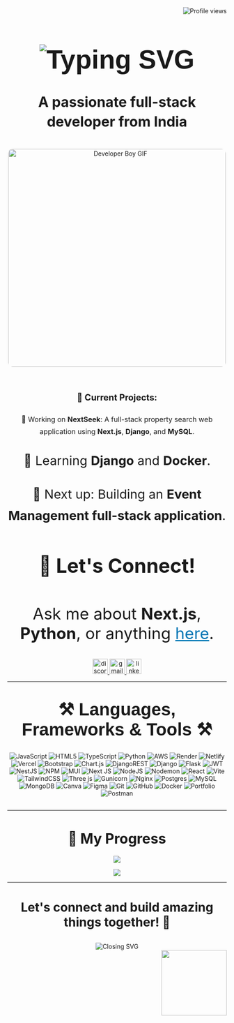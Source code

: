 <!-- Profile Views Badge -->
<img align="right" src="https://komarev.com/ghpvc/?username=sandyddeveloper&color=brightgreen" alt="Profile views"/>

<!-- Introduction with Enhanced Font and Design -->
<h1 align="center" style="font-size: 3.8rem; font-family: 'Righteous', sans-serif;">
    <img src="https://readme-typing-svg.herokuapp.com/?font=Righteous&size=50&center=true&vCenter=true&width=600&height=80&duration=4000&lines=Hi+There!+👋;+I'm+Santhosh+Raj!" alt="Typing SVG"/>
</h1>

<h3 align="center" style="font-size: 2rem; margin-top: 10px; line-height: 1.4;">A passionate full-stack developer from India</h3>

<!-- Centered GitHub GIF and Current Projects -->
<div align="center" style="margin-top: 40px;">
  <!-- Boy version developer GIF -->
  <img src="https://media.giphy.com/media/qgQUggAC3Pfv687qPC/giphy.gif" width="500" alt="Developer Boy GIF" style="border-radius: 10px; margin-bottom: 30px;"/>

  <h4 style="font-size: 20px; margin-bottom: 25px;">🚀 Current Projects:</h4>
  <p style="font-size: 16px; line-height: 1.7; margin-bottom: 20px;">🔭 Working on <strong>NextSeek</strong>: A full-stack property search web application using <strong>Next.js</strong>, <strong>Django</strong>, and <strong>MySQL</strong>.</p>
  <p style="font-size: 1.8rem; line-height: 1.7; margin-bottom: 20px;">🌱 Learning <strong>Django</strong> and <strong>Docker</strong>.</p>
  <p style="font-size: 1.8rem; line-height: 1.7; margin-bottom: 40px;">🔮 Next up: Building an <strong>Event Management full-stack application</strong>.</p>

  <h4 style="font-size: 2.8rem;">💬 Let's Connect!</h4>
  <p style="font-size: 2.3rem;">Ask me about <strong>Next.js</strong>, <strong>Python</strong>, or anything <a href="https://github.com/sandyddeveloper/sandyddeveloper/issues" target="_blank" style="color: #0077B5;">here</a>.</p>
</div>

<!-- Social Links Section -->
<div align="center">
  <a href="https://discord.com/channels/1331296410976522391/1331296411471446118" target="_blank">
    <img src="https://img.shields.io/static/v1?message=Discord&logo=discord&label=&color=7289DA&logoColor=white&labelColor=&style=for-the-badge" height="35" alt="discord logo" />
  </a>
  <a href="mailto:santhoshrajk1812@gmail.com">
    <img src="https://img.shields.io/static/v1?message=Gmail&logo=gmail&label=&color=D14836&logoColor=white&labelColor=&style=for-the-badge" height="35" alt="gmail logo" />
  </a>
  <a href="https://www.linkedin.com/in/santhosh-raj-k-622179316/" target="_blank">
    <img src="https://img.shields.io/static/v1?message=LinkedIn&logo=linkedin&label=&color=0077B5&logoColor=white&labelColor=&style=for-the-badge" height="35" alt="linkedin logo" />
  </a>
</div>



<hr/>

<!-- Skills Section -->
<h2 align="center" style="font-size: 2.5rem; font-family: 'Righteous', sans-serif; margin-top: 40px; margin-bottom: 30px;">⚒️ Languages, Frameworks & Tools ⚒️</h2>
<div align="center" style="margin-bottom: 30px;">
    
![JavaScript](https://img.shields.io/badge/javascript-%23323330.svg?style=for-the-badge&logo=javascript&logoColor=%23F7DF1E) 
    ![HTML5](https://img.shields.io/badge/html5-%23E34F26.svg?style=for-the-badge&logo=html5&logoColor=white) 
    ![TypeScript](https://img.shields.io/badge/typescript-%23007ACC.svg?style=for-the-badge&logo=typescript&logoColor=white) 
    ![Python](https://img.shields.io/badge/python-3670A0?style=for-the-badge&logo=python&logoColor=ffdd54) ![AWS](https://img.shields.io/badge/AWS-%23FF9900.svg?style=for-the-badge&logo=amazon-aws&logoColor=white) ![Render](https://img.shields.io/badge/Render-%46E3B7.svg?style=for-the-badge&logo=render&logoColor=white) ![Netlify](https://img.shields.io/badge/netlify-%23000000.svg?style=for-the-badge&logo=netlify&logoColor=#00C7B7) ![Vercel](https://img.shields.io/badge/vercel-%23000000.svg?style=for-the-badge&logo=vercel&logoColor=white) ![Bootstrap](https://img.shields.io/badge/bootstrap-%238511FA.svg?style=for-the-badge&logo=bootstrap&logoColor=white) ![Chart.js](https://img.shields.io/badge/chart.js-F5788D.svg?style=for-the-badge&logo=chart.js&logoColor=white) ![DjangoREST](https://img.shields.io/badge/DJANGO-REST-ff1709?style=for-the-badge&logo=django&logoColor=white&color=ff1709&labelColor=gray) ![Django](https://img.shields.io/badge/django-%23092E20.svg?style=for-the-badge&logo=django&logoColor=white) ![Flask](https://img.shields.io/badge/flask-%23000.svg?style=for-the-badge&logo=flask&logoColor=white) ![JWT](https://img.shields.io/badge/JWT-black?style=for-the-badge&logo=JSON%20web%20tokens) ![NestJS](https://img.shields.io/badge/nestjs-%23E0234E.svg?style=for-the-badge&logo=nestjs&logoColor=white) ![NPM](https://img.shields.io/badge/NPM-%23CB3837.svg?style=for-the-badge&logo=npm&logoColor=white) ![MUI](https://img.shields.io/badge/MUI-%230081CB.svg?style=for-the-badge&logo=mui&logoColor=white) ![Next JS](https://img.shields.io/badge/Next-black?style=for-the-badge&logo=next.js&logoColor=white) ![NodeJS](https://img.shields.io/badge/node.js-6DA55F?style=for-the-badge&logo=node.js&logoColor=white) ![Nodemon](https://img.shields.io/badge/NODEMON-%23323330.svg?style=for-the-badge&logo=nodemon&logoColor=%BBDEAD) ![React](https://img.shields.io/badge/react-%2320232a.svg?style=for-the-badge&logo=react&logoColor=%2361DAFB) ![Vite](https://img.shields.io/badge/vite-%23646CFF.svg?style=for-the-badge&logo=vite&logoColor=white) ![TailwindCSS](https://img.shields.io/badge/tailwindcss-%2338B2AC.svg?style=for-the-badge&logo=tailwind-css&logoColor=white) ![Three js](https://img.shields.io/badge/threejs-black?style=for-the-badge&logo=three.js&logoColor=white) ![Gunicorn](https://img.shields.io/badge/gunicorn-%298729.svg?style=for-the-badge&logo=gunicorn&logoColor=white) ![Nginx](https://img.shields.io/badge/nginx-%23009639.svg?style=for-the-badge&logo=nginx&logoColor=white) ![Postgres](https://img.shields.io/badge/postgres-%23316192.svg?style=for-the-badge&logo=postgresql&logoColor=white) ![MySQL](https://img.shields.io/badge/mysql-4479A1.svg?style=for-the-badge&logo=mysql&logoColor=white) ![MongoDB](https://img.shields.io/badge/MongoDB-%234ea94b.svg?style=for-the-badge&logo=mongodb&logoColor=white) ![Canva](https://img.shields.io/badge/Canva-%2300C4CC.svg?style=for-the-badge&logo=Canva&logoColor=white) ![Figma](https://img.shields.io/badge/figma-%23F24E1E.svg?style=for-the-badge&logo=figma&logoColor=white) ![Git](https://img.shields.io/badge/git-%23F05033.svg?style=for-the-badge&logo=git&logoColor=white) ![GitHub](https://img.shields.io/badge/github-%23121011.svg?style=for-the-badge&logo=github&logoColor=white) ![Docker](https://img.shields.io/badge/docker-%230db7ed.svg?style=for-the-badge&logo=docker&logoColor=white) ![Portfolio](https://img.shields.io/badge/Portfolio-%23000000.svg?style=for-the-badge&logo=firefox&logoColor=#FF7139) ![Postman](https://img.shields.io/badge/Postman-FF6C37?style=for-the-badge&logo=postman&logoColor=white)

</div>

<hr/>

<!-- My Progress Section with Normalized Size -->
<div align="center" style="margin-top: 40px;">
  <h3 style="font-size: 2rem; margin-bottom: 20px;">🌟 My Progress</h3>
  <!-- Top Languages Card -->
    
  ![](https://github-readme-stats.vercel.app/api?username=sandyddeveloper&theme=blue-green&hide_border=false&include_all_commits=true&count_private=true)<br/>
  
  <!-- GitHub Stats Card -->
  ![](https://github-readme-stats.vercel.app/api/top-langs/?username=sandyddeveloper&theme=blue-green&hide_border=false&include_all_commits=true&count_private=true&layout=compact)
</div>

<hr/>

<!-- Closing Message with Enhanced Layout -->
<div align="center" style="margin-top: 40px;">
  <h4 style="font-size: 1.75rem; margin-bottom: 10px;">Let's connect and build amazing things together! 🌟</h4>
  <img src="https://readme-typing-svg.herokuapp.com/?font=Righteous&size=30&center=true&vCenter=true&width=500&height=50&duration=4000&lines=Thank+you+for+visiting!;Feel+free+to+reach+out!" alt="Closing SVG" style="margin-top: 20px;"/>
</div>
<img align="right" height="150" src="https://i.imgflip.com/65efzo.gif"  />